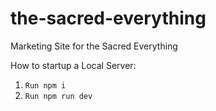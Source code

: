 # the-sacred-everything
Marketing Site for the Sacred Everything

How to startup a Local Server:
1. `Run npm i`
2. `Run npm run dev`
